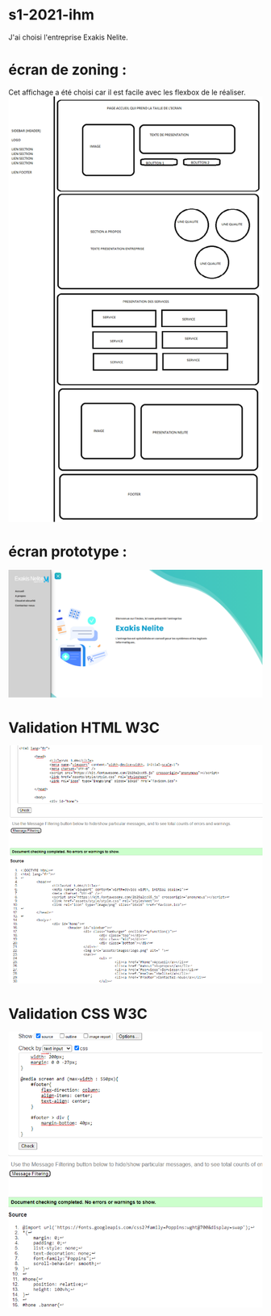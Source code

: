 # s1-2021-ihm

J'ai choisi l'entreprise Exakis Nelite.


# écran de zoning :

Cet affichage a été choisi car il est facile avec les flexbox de le réaliser. 
![écran de zoning](doc/ecran_zoning.png)

# écran prototype : 
![écran prototype](doc/ecran_prototype.png)

# Validation HTML W3C
![Validation HTML](doc/html-check.png)

# Validation CSS W3C
![Validation CSS](doc/css-check.png)
